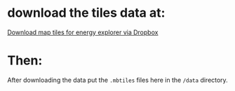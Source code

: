 # download the tiles data at:

[Download map tiles for energy explorer via Dropbox](https://www.dropbox.com/sh/fvnff2ur00lhwhv/AAB3MVKBevagh_EFi9OSt9hsa?dl=0)


# Then:

After downloading the data put the `.mbtiles` files here in the `/data` directory.